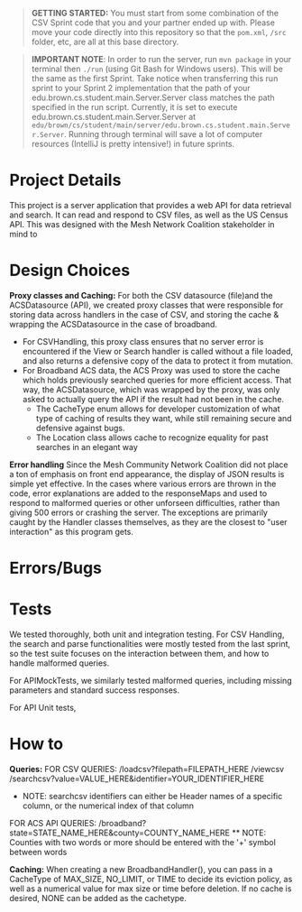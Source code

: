 > **GETTING STARTED:** You must start from some combination of the CSV Sprint code that you and your partner ended up with. Please move your code directly into this repository so that the `pom.xml`, `/src` folder, etc, are all at this base directory.

> **IMPORTANT NOTE**: In order to run the server, run `mvn package` in your terminal then `./run` (using Git Bash for Windows users). This will be the same as the first Sprint. Take notice when transferring this run sprint to your Sprint 2 implementation that the path of your edu.brown.cs.student.main.Server.Server class matches the path specified in the run script. Currently, it is set to execute edu.brown.cs.student.main.Server.Server at `edu/brown/cs/student/main/server/edu.brown.cs.student.main.Server.Server`. Running through terminal will save a lot of computer resources (IntelliJ is pretty intensive!) in future sprints.

# Project Details
This project is a server application that provides a web API for data
retrieval and search. It can read and respond to CSV files, as well as the US
Census API. This was designed with the Mesh Network Coalition stakeholder in mind to

# Design Choices
**Proxy classes and Caching:**
For both the CSV datasource (file)and the ACSDatasource (API), we created proxy classes that were
responsible for storing data across handlers in the case of CSV, and storing the cache & wrapping
the ACSDatasource in the case of broadband.
  - For CSVHandling, this proxy class ensures that no server error is encountered if the View or
  Search handler is called without a file loaded, and also returns a defensive copy of the data to
  protect it from mutation.
  - For Broadband ACS data, the ACS Proxy was used to store the cache which holds previously searched
  queries for more efficient access. That way, the ACSDatasource, which was wrapped by the proxy,
  was only asked to actually query the API if the result had not been in the cache.
    - The CacheType enum allows for developer customization of what type of caching of results they
    want, while still remaining secure and defensive against bugs.
    - The Location class allows cache to recognize equality for past searches in an elegant way

**Error handling**
Since the Mesh Community Network Coalition did not place a ton of emphasis on front end appearance,
the display of JSON results is simple yet effective. In the cases where various errors are thrown
in the code, error explanations are added to the responseMaps and used to respond to malformed
queries or other unforseen difficulties, rather than giving 500 errors or crashing the server.
The exceptions are primarily caught by the Handler classes themselves, as they are the closest to
"user interaction" as this program gets.


# Errors/Bugs


# Tests
We tested thoroughly, both unit and integration testing. For CSV Handling, the search and parse
functionalities were mostly tested from the last sprint, so the test suite focuses on the
interaction between them, and how to handle malformed queries.

For APIMockTests, we similarly tested malformed queries, including missing parameters and
standard success responses.

For API Unit tests,

# How to
**Queries:**
FOR CSV QUERIES:
/loadcsv?filepath=FILEPATH_HERE
/viewcsv
/searchcsv?value=VALUE_HERE&identifier=YOUR_IDENTIFIER_HERE
* NOTE: searchcsv identifiers can either be Header names of a specific column, or the numerical index of
that column

FOR ACS API QUERIES:
/broadband?state=STATE_NAME_HERE&county=COUNTY_NAME_HERE
** NOTE: Counties with two words or more should be entered with the '+' symbol between words

**Caching:**
When creating a new BroadbandHandler(), you can pass in a CacheType of MAX_SIZE, NO_LIMIT, or
TIME to decide its eviction policy, as well as a numerical value for max size or time before
deletion. If no cache is desired, NONE can be added as the cachetype.